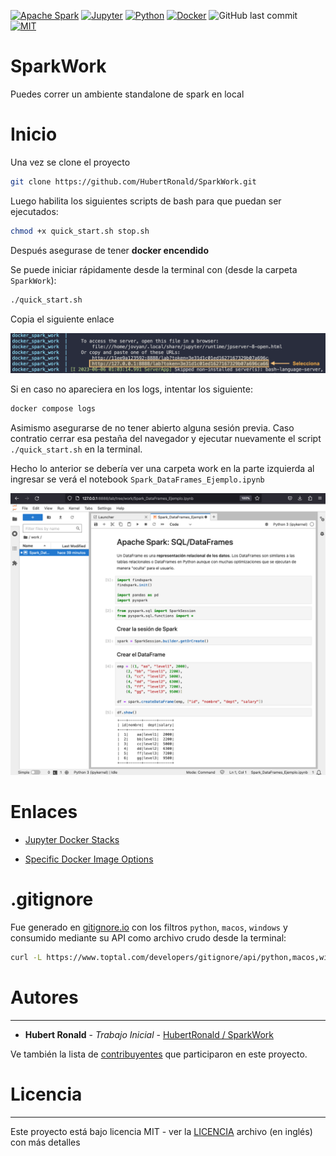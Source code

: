 [![Apache Spark](https://img.shields.io/static/v1?style=flat-square&message=Apache+Spark&color=E25A1C&logo=Apache+Spark&logoColor=FFFFFF&label=)](https://archive.apache.org/dist/spark/)
[![Jupyter](https://img.shields.io/static/v1?style=flat-square&message=Jupyter&color=F37626&logo=Jupyter&logoColor=FFFFFF&label=)](https://jupyter-docker-stacks.readthedocs.io/en/latest/index.html)
[![Python](https://img.shields.io/badge/python-3670A0?style=flat-square&logo=python&logoColor=ffdd54)](https://www.python.org/dev/peps/pep-0537/#schedule-first-bugfix-release)
[![Docker](https://img.shields.io/badge/docker-%230db7ed.svg?style=flat-square&logo=docker&logoColor=white)](https://hub.docker.com/r/jupyter/all-spark-notebook/tags?page=2)
![GitHub last commit](https://img.shields.io/github/last-commit/hubertronald/TemplateDockerDjango?style=flat-square)
[![MIT](https://img.shields.io/github/license/hubertronald/TemplateDockerDjango?style=flat-square)](LICENSE)


# SparkWork
Puedes correr un ambiente standalone de spark en local


# Inicio

Una vez se clone el proyecto

```bash
git clone https://github.com/HubertRonald/SparkWork.git
``` 

Luego habilita los siguientes scripts de bash para que puedan ser ejecutados:

```bash
chmod +x quick_start.sh stop.sh
```

Después asegurase de tener **docker encendido**

Se puede iniciar rápidamente desde la terminal con (desde la carpeta `SparkWork`):

```bash
./quick_start.sh
```

Copia el siguiente enlace

![](./src/url_notebook.png)

Si en caso no apareciera en los logs, intentar los siguiente:

```bash
docker compose logs
```

Asimismo asegurarse de no tener abierto alguna sesión previa. Caso contratio cerrar esa pestaña del navegador y ejecutar nuevamente el script `./quick_start.sh` en la terminal.

Hecho lo anterior se debería ver una carpeta work en la parte izquierda al ingresar se verá el notebook `Spark_DataFrames_Ejemplo.ipynb`

![](./src/notebook.png)


# Enlaces

- [Jupyter Docker Stacks](https://jupyter-docker-stacks.readthedocs.io/en/latest/index.html)

- [Specific Docker Image Options](https://jupyter-docker-stacks.readthedocs.io/en/latest/using/specifics.html#specific-docker-image-options)


# .gitignore

Fue generado en [gitignore.io](https://www.toptal.com/developers/gitignore/) con los filtros `python`, `macos`, `windows` y consumido mediante su API como archivo crudo desde la terminal:

```bash
curl -L https://www.toptal.com/developers/gitignore/api/python,macos,windows > .gitignore
```


# Autores
---
* **Hubert Ronald** - *Trabajo Inicial* - [HubertRonald / SparkWork](https://github.com/HubertRonald/SparkWork)

Ve también la lista de [contribuyentes](https://github.com/HubertRonald/SparkWork/contributors) que participaron en este proyecto.



# Licencia
---
Este proyecto está bajo licencia MIT - ver la [LICENCIA](LICENSE) archivo (en inglés) con más detalles
